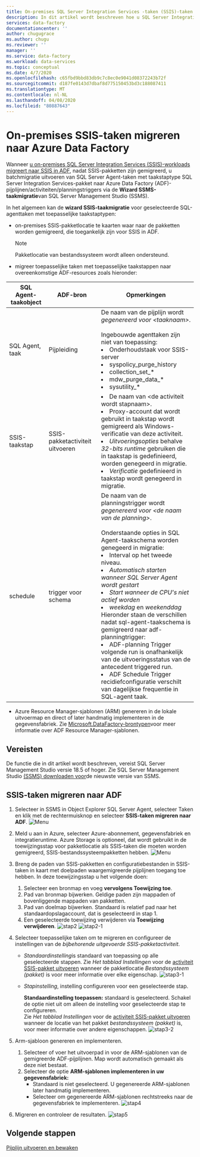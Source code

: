 ```yaml
---
title: On-premises SQL Server Integration Services -taken (SSIS)-taken migreren naar Azure Data Factory
description: In dit artikel wordt beschreven hoe u SQL Server Integration Services (SSIS)-taken migreert naar Azure Data Factory-pijplijnen/activiteiten/triggers met SQL Server Management Studio.
services: data-factory
documentationcenter: ''
author: chugugrace
ms.author: chugu
ms.reviewer: ''
manager: ''
ms.service: data-factory
ms.workload: data-services
ms.topic: conceptual
ms.date: 4/7/2020
ms.openlocfilehash: c65fbd9bbd83db9c7c8ec0e9041d08372243b72f
ms.sourcegitcommit: d187fe0143d7dbaf8d775150453bd3c188087411
ms.translationtype: MT
ms.contentlocale: nl-NL
ms.lasthandoff: 04/08/2020
ms.locfileid: "80887643"
---
```

# <a name="migrate-on-premises-ssis-jobs-to-azure-data-factory"></a>On-premises SSIS-taken migreren naar Azure Data Factory

Wanneer [u on-premises SQL Server Integration Services (SSIS)-workloads migreert naar SSIS in ADF](scenario-ssis-migration-overview.md), nadat SSIS-pakketten zijn gemigreerd, u batchmigratie uitvoeren van SQL Server Agent-taken met taakstaptype SQL Server Integration Services-pakket naar Azure Data Factory (ADF)-pijplijnen/activiteiten/planningstriggers via de **Wizard SSMS-taakmigratie**van SQL Server Management Studio (SSMS).

In het algemeen kan de **wizard SSIS-taakmigratie** voor geselecteerde SQL-agenttaken met toepasselijke taakstaptypen:

- on-premises SSIS-pakketlocatie te kaarten waar naar de pakketten worden gemigreerd, die toegankelijk zijn voor SSIS in ADF.
    > [!NOTE]
    > Pakketlocatie van bestandssysteem wordt alleen ondersteund.
- migreer toepasselijke taken met toepasselijke taakstappen naar overeenkomstige ADF-resources zoals hieronder:

|SQL Agent-taakobject  |ADF-bron  |Opmerkingen|
|---------|---------|---------|
|SQL Agent, taak|Pijpleiding     |De naam van de pijplijn wordt *gegenereerd voor \<taaknaam>*. <br> <br> Ingebouwde agenttaken zijn niet van toepassing: <li> Onderhoudstaak voor SSIS-server <li> syspolicy_purge_history <li> collection_set_* <li> mdw_purge_data_* <li> sysutility_*|
|SSIS-taakstap|SSIS-pakketactiviteit uitvoeren|<li> De naam van \<de activiteit wordt stapnaam>. <li> Proxy-account dat wordt gebruikt in taakstap wordt gemigreerd als Windows-verificatie van deze activiteit. <li> *Uitvoeringsopties* behalve *32-bits runtime* gebruiken die in taakstap is gedefinieerd, worden genegeerd in migratie. <li> *Verificatie* gedefinieerd in taakstap wordt genegeerd in migratie.|
|schedule      |trigger voor schema        |De naam van de planningstrigger wordt *gegenereerd voor \<de naam van de planning>*. <br> <br> Onderstaande opties in SQL Agent-taakschema worden genegeerd in migratie: <li> Interval op het tweede niveau. <li> *Automatisch starten wanneer SQL Server Agent wordt gestart* <li> *Start wanneer de CPU's niet actief worden* <li> *weekdag* en *weekenddag*<time zone> <br> Hieronder staan de verschillen nadat sql-agent-taakschema is gemigreerd naar adf-planningtrigger: <li> ADF-planning Trigger volgende run is onafhankelijk van de uitvoeringsstatus van de antecedent triggered run. <li> ADF Schedule Trigger recidiefconfiguratie verschilt van dagelijkse frequentie in SQL-agent taak.|

- Azure Resource Manager-sjablonen (ARM) genereren in de lokale uitvoermap en direct of later handmatig implementeren in de gegevensfabriek. Zie [Microsoft.DataFactory-brontypen](https://docs.microsoft.com/azure/templates/microso.ft.datafactory/allversions)voor meer informatie over ADF Resource Manager-sjablonen.

## <a name="prerequisites"></a>Vereisten

De functie die in dit artikel wordt beschreven, vereist SQL Server Management Studio versie 18.5 of hoger. Zie SQL Server Management Studio [(SSMS) downloaden voor](https://docs.microsoft.com/sql/ssms/download-sql-server-management-studio-ssms?view=sql-server-ver15)de nieuwste versie van SSMS.

## <a name="migrate-ssis-jobs-to-adf"></a>SSIS-taken migreren naar ADF

1. Selecteer in SSMS in Object Explorer SQL Server Agent, selecteer Taken en klik met de rechtermuisknop en selecteer **SSIS-taken migreren naar ADF**.
![Menu](media/how-to-migrate-ssis-job-ssms/menu.png)

1. Meld u aan in Azure, selecteer Azure-abonnement, gegevensfabriek en integratieruntime. Azure Storage is optioneel, dat wordt gebruikt in de toewijzingsstap voor pakketlocatie als SSIS-taken die moeten worden gemigreerd, SSIS-bestandssysteempakketten hebben.
![Menu](media/how-to-migrate-ssis-job-ssms/step1.png)

1. Breng de paden van SSIS-pakketten en configuratiebestanden in SSIS-taken in kaart met doelpaden waargemigreerde pijplijnen toegang toe hebben. In deze toewijzingsstap u het volgende doen:

    1. Selecteer een bronmap en voeg **vervolgens Toewijzing toe**.
    1. Pad van bronmap bijwerken. Geldige paden zijn mappaden of bovenliggende mappaden van pakketten.
    1. Pad van doelmap bijwerken. Standaard is relatief pad naar het standaardopslagaccount, dat is geselecteerd in stap 1.
    1. Een geselecteerde toewijzing verwijderen via **Toewijzing verwijderen**.
![stap2](media/how-to-migrate-ssis-job-ssms/step2.png)
![stap2-1](media/how-to-migrate-ssis-job-ssms/step2-1.png)

1. Selecteer toepasselijke taken om te migreren en configureer de instellingen van de *bijbehorende uitgevoerde SSIS-pakketactiviteit*.

    - *Standaardinstelling*is standaard van toepassing op alle geselecteerde stappen. Zie *Het tabblad Instellingen* voor de [activiteit SSIS-pakket uitvoeren](how-to-invoke-ssis-package-ssis-activity.md) wanneer de pakketlocatie *Bestandssysteem (pakket)* is voor meer informatie over elke eigenschap.
    ![stap3-1](media/how-to-migrate-ssis-job-ssms/step3-1.png)
    - *Stapinstelling*, instelling configureren voor een geselecteerde stap.
        
        **Standaardinstelling toepassen:** standaard is geselecteerd. Schakel de optie niet uit om alleen de instelling voor geselecteerde stap te configureren.  
        Zie *Het tabblad Instellingen* voor de [activiteit SSIS-pakket uitvoeren](how-to-invoke-ssis-package-ssis-activity.md) wanneer de locatie van het pakket *bestandssysteem (pakket)* is, voor meer informatie over andere eigenschappen.
    ![stap3-2](media/how-to-migrate-ssis-job-ssms/step3-2.png)

1. Arm-sjabloon genereren en implementeren.
    1. Selecteer of voer het uitvoerpad in voor de ARM-sjablonen van de gemigreerde ADF-pijplijnen. Map wordt automatisch gemaakt als deze niet bestaat.
    2. Selecteer de optie **ARM-sjablonen implementeren in uw gegevensfabriek:**
        - Standaard is niet geselecteerd. U gegenereerde ARM-sjablonen later handmatig implementeren.
        - Selecteer om gegenereerde ARM-sjablonen rechtstreeks naar de gegevensfabriek te implementeren.
    ![stap4](media/how-to-migrate-ssis-job-ssms/step4.png)

1. Migreren en controleer de resultaten.
![stap5](media/how-to-migrate-ssis-job-ssms/step5.png)

## <a name="next-steps"></a>Volgende stappen

[Pijplijn uitvoeren en bewaken](how-to-invoke-ssis-package-ssis-activity.md)
